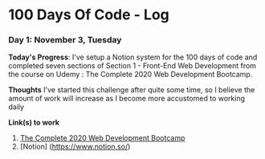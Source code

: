 # 100 Days Of Code - Log

### Day 1: November 3, Tuesday

**Today's Progress**: I've setup a Notion system for the 100 days of code and completed seven sections of Section 1 - Front-End Web Development from the course on Udemy : The Complete 2020 Web Development Bootcamp.

**Thoughts** I've started this challenge after quite some time, so I believe the amount of work will increase as I become more accustomed to working daily

**Link(s) to work**
1. [The Complete 2020 Web Development Bootcamp](https://www.udemy.com/course/the-complete-web-development-bootcamp/)
2. [Notion] (https://www.notion.so/)

